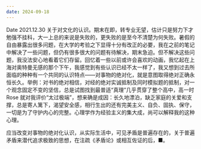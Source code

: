 ```yaml
---
date: 2024-09-18
---
```


Date 2021.12.30 关于对文化的认识。期末在即，转专业无望，估计只是努力下才勉强不挂科，大一上总的来说是失败的，更失败的是至今不清楚为何失败。暑假的自由暴露出很多问题，在大学的考验之下显得十分有改正的必要，我在之前的笔记中解决了一些问题，但仍有很多很大的问题有待解决，期末急迫。但不解决这些问题，我没法安心地看着它们存留。回忆着一些以前或许会喜欢的动画，我忆起在上海对奥特曼无感的那个下午，我感觉到有些认识已经不太一样了，我又想到过去所面临的种种有一个共同的认识特点——对事物的绝对化，就是意图取得绝对正确永恒长久。举例：对书的绝对相信，对经的绝对实诚抵制及同时模拟题的抵制，对一个观念固定不变的坚信，总是试图找到最普适“真理”几乎贯穿了整个高中，高一时 Rose 就对我评价“太过极端”，想来确是成因：长久地漂泊，缺乏家庭的关爱和支撑，总是寄人篱下，渴望安全感，相行生出的还有完美主义、自负、固执、保守，一切是为了守护内心的完整。心理学作为经验主义的集大成，尚可以解释我的这种心理。

应当改变对事物的绝对化认识，从实际生活中，可见矛盾是普遍存在的，关于普遍矛盾来潜代追求极致的思想，在注疏《矛盾论》或相互佐证的后，■。
